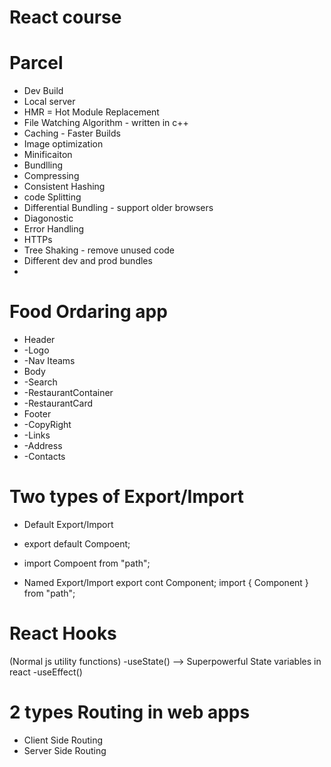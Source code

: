 # React course

# Parcel

- Dev Build
- Local server
- HMR = Hot Module Replacement
- File Watching Algorithm - written in c++
- Caching - Faster Builds
- Image optimization
- Minificaiton
- Bundlling
- Compressing
- Consistent Hashing
- code Splitting
- Differential Bundling - support older browsers
- Diagonostic
- Error Handling
- HTTPs
- Tree Shaking - remove unused code
- Different dev and prod bundles
-

# Food Ordaring app

- Header
- -Logo
- -Nav Iteams
- Body
- -Search
- -RestaurantContainer
- -RestaurantCard
- Footer
- -CopyRight
- -Links
- -Address
- -Contacts

# Two types of Export/Import

- Default Export/Import
- export default Compoent;
- import Compoent from "path";

- Named Export/Import
  export cont Component;
  import { Component } from "path";

# React Hooks

(Normal js utility functions)
-useState() --> Superpowerful State variables in react
-useEffect()

# 2 types Routing in web apps

- Client Side Routing
- Server Side Routing

